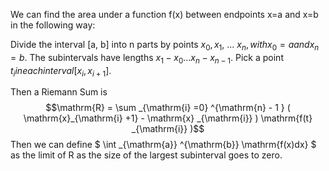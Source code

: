 We can find the area under a function f(x) between endpoints x=a and x=b
in the following way:

Divide the interval [a, b] into n parts by points $x_{0}, x_{1},$ ...
$x_{n}, with x_{0}=a and x_{n}=b.$ The subintervals have lengths
$x_{1} - x_{0} ... x_{n} - x_{n-1}.$ Pick a point
$t_{i} in each interval [x_{i}, x_{i+1}].$

Then a Riemann Sum is
$$\mathrm{R} = \sum _{\mathrm{i} =0} ^{\mathrm{n} - 1 } 
( \mathrm{x}_{\mathrm{i} +1} - \mathrm{x} _{\mathrm{i}} ) \mathrm{f(t} _{\mathrm{i}} )$$
Then we can define $ \int _{\mathrm{a}} ^{\mathrm{b}} \mathrm{f(x)dx} $
as the limit of R as the size of the largest subinterval goes to zero.

